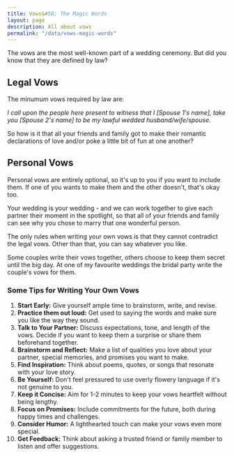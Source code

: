 ```yaml
---
title: Vows&#58; The Magic Words
layout: page
description: All about vows
permalink: "/data/vows-magic-words"
---
```


The vows are the most well-known part of a wedding ceremony. But did you know that they are defined by law?

## Legal Vows
The minumum vows required by law are:

*I call upon the people here present to witness that I \[Spouse 1's name], take you \[Spouse 2's name] to be my lawful wedded husband/wife/spouse.* 

So how is it that all your friends and family got to make their romantic declarations of love and/or poke a little bit of fun at one another?

## Personal Vows

Personal vows are entirely optional, so it's up to you if you want to include them. If one of you wants to make them and the other doesn't, that's okay too.

Your wedding is your wedding - and we can work together to give each partner their moment in the spotlight, so that all of your friends and family can see why you chose to marry that one wonderful person.

The only rules when writing your own vows is that they cannot contradict the legal vows. Other than that, you can say whatever you like.

Some couples write their vows together, others choose to keep them secret until the big day. At one of my favourite weddings the bridal party write the couple's vows for them.

### Some Tips for Writing Your Own Vows
1. **Start Early:** Give yourself ample time to brainstorm, write, and revise.
2. **Practice them out loud:** Get used to saying the words and make sure you like the way they sound.
3. **Talk to Your Partner:** Discuss expectations, tone, and length of the vows. Decide if you want to keep them a surprise or share them beforehand together.
4. **Brainstorm and Reflect:** Make a list of qualities you love about your partner, special memories, and promises you want to make.
5. **Find Inspiration:** Think about poems, quotes, or songs that resonate with your love story.
6. **Be Yourself:** Don't feel pressured to use overly flowery language if it's not genuine to you.
7. **Keep it Concise:** Aim for 1-2 minutes to keep your vows heartfelt without being lengthy.
8. **Focus on Promises:** Include commitments for the future, both during happy times and challenges.
9. **Consider Humor:** A lighthearted touch can make your vows even more special.
10. **Get Feedback:** Think about asking a trusted friend or family member to listen and offer suggestions.